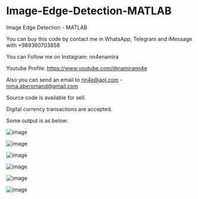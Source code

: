 # Image-Edge-Detection-MATLAB
Image Edge Detection - MATLAB

You can buy this code by contact me in WhatsApp, Telegram and iMessage with +989360703858

You can Follow me on Instagram: nn4enamira

Youtube Profile: https://www.youtube.com/@namirann4e

Also you can send an email to nn4e@aol.com - nima.aberomand@gmail.com

Source code is available for sell.

Digital currency transactions are accepted.

Some output is as below:

![image](https://github.com/user-attachments/assets/d8bb2e15-1828-4638-b6ac-07a6d928edd1)

![image](https://github.com/user-attachments/assets/23a1aa36-9e20-4412-978d-c2a1ce64fca7)

![image](https://github.com/user-attachments/assets/74bab2c0-64a9-4e0b-8a6f-050a33fc6e9a)

![image](https://github.com/user-attachments/assets/63f5f887-d8b4-4545-b820-7938db1f4e01)

![image](https://github.com/user-attachments/assets/2ed0e9be-66f7-4d53-9cec-f655ded62613)

![image](https://github.com/user-attachments/assets/05fde30f-0af1-4770-b22c-510b366fb7ac)
